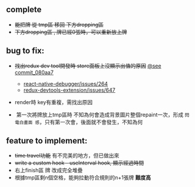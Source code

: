 ## complete
-  ~~能把牌 從 tmp區  移回 下方dropping區~~
-  ~~下方dropping區 , 牌已經0張時，可以重新放上牌~~

## bug to fix:
- ~~找出redux dev tool開發時 store面板上沒顯示出值的原因~~
[@see commit_080aa7](080aa7e3766a225ab8b9151b3704d64a1a0be7bc)  

  -  [react-native-debugger/issues/264](https://github.com/jhen0409/react-native-debugger/issues/264)  
  -  [redux-devtools-extension/issues/647](https://github.com/zalmoxisus/redux-devtools-extension/issues/647)
- render時 key有重複，需找出原因
-  第一次將牌放上tmp區時 不知為何會造成背景圖片整個repaint一次，形成 `閃電白畫面 感`，只有第一次會，後面就不會發生，不知為何

## feature to implement: 
- ~~time travel功能~~ 有不完美的地方，但已做出來
- ~~write a custom hook - useInterval hook, 顯示經過時間~~
- 右上finish區 牌 改成完全堆疊
- 根據tmp區剩n個空格，能夠拉動符合規則的n+1張牌  **難度高**

